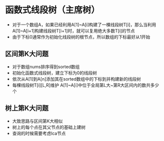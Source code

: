 # 函数式线段树（主席树）
 * 对于一个数组A，如果已经利用A[1]~A[i]构建了一棵线段树T[i]，那么当利用A[1]~A[i+1]构建线段树T[i+1]时，就可以复用绝大多数T[i]的节点
 * 由于下标0通常作为初始化线段树的根节点，所以数组的下标最好从1开始

## 区间第K大问题
 * 对于数组nums排序得到sorted数组
 * 初始化函数式线段树，建立下标为0的线段树
 * 依次从A[1]到A[n]添加其在sorted数组中的下标到并构建新的线段树
 * 每棵线段树T[i][L,R]维护 A[1]~A[i]中位于全局第L大~第R大区间内的数共多少个

## 树上第K大问题
 * 大致思路与区间第K大相似
 * 树上的每个点在其父节点的基础上建树
 * 查询的时候需要考虑lca节点
